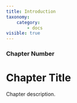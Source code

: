 ```yaml
---
title: Introduction
taxonomy:
    category:
        - docs
visible: true
---
```


### Chapter Number

# Chapter Title

Chapter description.